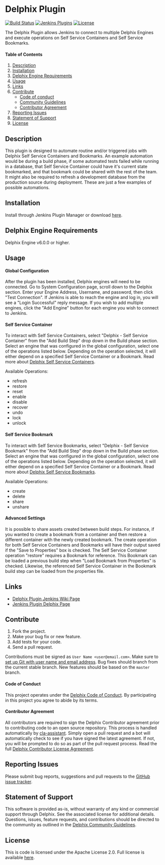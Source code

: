 # Delphix Plugin

[![Build Status](https://ci.jenkins.io/buildStatus/icon?job=Plugins/delphix-plugin/master)](https://ci.jenkins.io/job/Plugins/job/delphix-plugin/)
[![Jenkins Plugins](https://img.shields.io/jenkins/plugin/v/delphix.svg)](https://plugins.jenkins.io/delphix)
[![License](https://img.shields.io/github/license/jenkinsci/delphix-plugin.svg)](LICENSE)

The Delphix Plugin allows Jenkins to connect to multiple Delphix Engines and execute operations on Self Service Containers and Self Service Bookmarks.

#### Table of Contents
1.  [Description](#description)
2.  [Installation](#installation)
3.  [Delphix Engine Requirements](#requirements)
4.  [Usage](#usage)
5.  [Links](#links)
6.  [Contribute](#contribute)
    *   [Code of conduct](#code-of-conduct)
    *   [Community Guidelines](#community-guidelines)
    *   [Contributor Agreement](#contributor-agreement)
7.  [Reporting Issues](#reporting-issues)
8.  [Statement of Support](#statement-of-support)
9.  [License](#license)

## <a id="description"></a>Description

This plugin is designed to automate routine and/or triggered jobs with Delphix Self Service Containers and Bookmarks. An example automation would be during a build phase, if some automated tests failed while running in a database, that Self Service Container could have it's current state bookmarked, and that bookmark could be shared with the rest of the team. It might also be required to refresh a development database from the production source during deployment. These are just a few examples of possible automations.

## <a id="installation"></a>Installation

Install through Jenkins Plugin Manager or download [here](https://plugins.jenkins.io/delphix).

## <a id="requirements"></a>Delphix Engine Requirements

Delphix Engine v6.0.0 or higher.

## <a id="usage"></a>Usage

#### Global Configuration

After the plugin has been installed, Delphix engines will need to be connected. Go to System Configuration page, scroll down to the Delphix section. Enter your Engine Address, Username, and password, then click "Test Connection". If Jenkins is able to reach the engine and log in, you will see a "Login Successful" reply message. If you wish to add multiple engines, click the "Add Engine" button for each engine you wish to connect to Jenkins.

#### Self Service Container

To interact with Self Service Containers, select "Delphix - Self Service Container" from the "Add Build Step" drop down in the Build phase section. Select an engine that was configured in the global configuration, select one of the operations listed below. Depending on the operation selected, it will either depend on a specified Self Service Container or a Bookmark. Read more about [Delphix Self Service Containers](https://docs.delphix.com/docs/delphix-self-service/delphix-self-service-admin-guide/understanding-data-containers).

Available Operations:

*   refresh
*   restore
*   reset
*   enable
*   disable
*   recover
*   undo
*   lock
*   unlock

#### Self Service Bookmark

To interact with Self Service Bookmarks, select "Delphix - Self Service Bookmark" from the "Add Build Step" drop down in the Build phase section. Select an engine that was configured in the global configuration, select one of the operations listed below. Depending on the operation selected, it will either depend on a specified Self Service Container or a Bookmark. Read more about [Delphix Self Service Bookmarks](https://docs.delphix.com/docs/delphix-self-service/delphix-self-service-admin-guide/understanding-bookmarks).

Available Operations:

*   create
*   delete
*   share
*   unshare

#### Advanced Settings

It is possible to share assets created between build steps. For instance, if you wanted to create a bookmark from a container and then restore a different container with the newly created bookmark. The create operation for both Self Service Containers and Bookmarks will have their output saved if the "Save to Properties" box is checked. The Self Service Container operation "restore" requires a Bookmark for reference. This Bookmark can be loaded a previous build step when "Load Bookmark from Properties" is checked. Likewise, the referenced Self Service Container in the Bookmark build step can be loaded from the properties file.

## <a id="links"></a>Links

*   [Delphix Plugin Jenkins Wiki Page](https://wiki.jenkins.io/display/JENKINS/Delphix+Plugin)
*   [Jenkins Plugin Delphix Page](https://plugins.jenkins.io/delphix)

## <a id="contribute"></a>Contribute

1.  Fork the project.
2.  Make your bug fix or new feature.
3.  Add tests for your code.
4.  Send a pull request.

Contributions must be signed as `User Name <user@email.com>`. Make sure to [set up Git with user name and email address](https://git-scm.com/book/en/v2/Getting-Started-First-Time-Git-Setup). Bug fixes should branch from the current stable branch. New features should be based on the `master` branch.

#### <a id="code-of-conduct"></a>Code of Conduct

This project operates under the [Delphix Code of Conduct](https://delphix.github.io/code-of-conduct.html). By participating in this project you agree to abide by its terms.

#### <a id="contributor-agreement"></a>Contributor Agreement

All contributors are required to sign the Delphix Contributor agreement prior to contributing code to an open source repository. This process is handled automatically by [cla-assistant](https://cla-assistant.io/). Simply open a pull request and a bot will automatically check to see if you have signed the latest agreement. If not, you will be prompted to do so as part of the pull request process. Read the full [Delphix Contributor License Agreement](https://delphix.github.io/contributor-agreement.html).

## <a id="reporting_issues"></a>Reporting Issues


Please submit bug reports, suggestions and pull requests to the [GitHub issue tracker](https://github.com/jenkinsci/delphix-plugin/issues).

## <a id="statement-of-support"></a>Statement of Support

This software is provided as-is, without warranty of any kind or commercial support through Delphix. See the associated license for additional details. Questions, issues, feature requests, and contributions should be directed to the community as outlined in the [Delphix Community Guidelines](https://delphix.github.io/community-guidelines.html).

## <a id="license"></a>License

This is code is licensed under the Apache License 2.0. Full license is available [here](./LICENSE).
